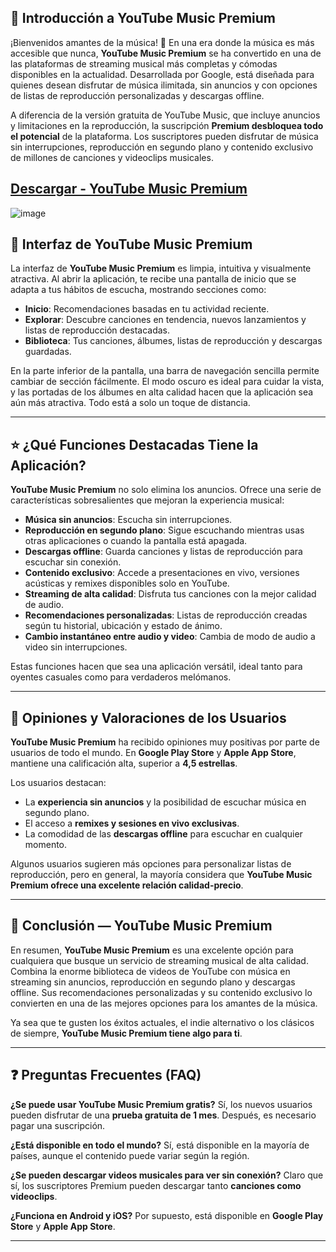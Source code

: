 
## 📢 Introducción a YouTube Music Premium

¡Bienvenidos amantes de la música! 🎵 En una era donde la música es más accesible que nunca, **YouTube Music Premium** se ha convertido en una de las plataformas de streaming musical más completas y cómodas disponibles en la actualidad. Desarrollada por Google, está diseñada para quienes desean disfrutar de música ilimitada, sin anuncios y con opciones de listas de reproducción personalizadas y descargas offline.

A diferencia de la versión gratuita de YouTube Music, que incluye anuncios y limitaciones en la reproducción, la suscripción **Premium desbloquea todo el potencial** de la plataforma. Los suscriptores pueden disfrutar de música sin interrupciones, reproducción en segundo plano y contenido exclusivo de millones de canciones y videoclips musicales.

## [Descargar - YouTube Music Premium](https://shorturl.at/J9uVS)

![image](https://github.com/user-attachments/assets/5fb7f7ef-80e7-4d0d-9f46-5ea044c8f213)


## 🎨 Interfaz de YouTube Music Premium

La interfaz de **YouTube Music Premium** es limpia, intuitiva y visualmente atractiva. Al abrir la aplicación, te recibe una pantalla de inicio que se adapta a tus hábitos de escucha, mostrando secciones como:

* **Inicio**: Recomendaciones basadas en tu actividad reciente.
* **Explorar**: Descubre canciones en tendencia, nuevos lanzamientos y listas de reproducción destacadas.
* **Biblioteca**: Tus canciones, álbumes, listas de reproducción y descargas guardadas.

En la parte inferior de la pantalla, una barra de navegación sencilla permite cambiar de sección fácilmente. El modo oscuro es ideal para cuidar la vista, y las portadas de los álbumes en alta calidad hacen que la aplicación sea aún más atractiva. Todo está a solo un toque de distancia.

---

## ⭐ ¿Qué Funciones Destacadas Tiene la Aplicación?

**YouTube Music Premium** no solo elimina los anuncios. Ofrece una serie de características sobresalientes que mejoran la experiencia musical:

* **Música sin anuncios**: Escucha sin interrupciones.
* **Reproducción en segundo plano**: Sigue escuchando mientras usas otras aplicaciones o cuando la pantalla está apagada.
* **Descargas offline**: Guarda canciones y listas de reproducción para escuchar sin conexión.
* **Contenido exclusivo**: Accede a presentaciones en vivo, versiones acústicas y remixes disponibles solo en YouTube.
* **Streaming de alta calidad**: Disfruta tus canciones con la mejor calidad de audio.
* **Recomendaciones personalizadas**: Listas de reproducción creadas según tu historial, ubicación y estado de ánimo.
* **Cambio instantáneo entre audio y video**: Cambia de modo de audio a video sin interrupciones.

Estas funciones hacen que sea una aplicación versátil, ideal tanto para oyentes casuales como para verdaderos melómanos.

---

## 💬 Opiniones y Valoraciones de los Usuarios

**YouTube Music Premium** ha recibido opiniones muy positivas por parte de usuarios de todo el mundo. En **Google Play Store** y **Apple App Store**, mantiene una calificación alta, superior a **4,5 estrellas**.

Los usuarios destacan:

* La **experiencia sin anuncios** y la posibilidad de escuchar música en segundo plano.
* El acceso a **remixes y sesiones en vivo exclusivas**.
* La comodidad de las **descargas offline** para escuchar en cualquier momento.

Algunos usuarios sugieren más opciones para personalizar listas de reproducción, pero en general, la mayoría considera que **YouTube Music Premium ofrece una excelente relación calidad-precio**.

---

## 📌 Conclusión — YouTube Music Premium

En resumen, **YouTube Music Premium** es una excelente opción para cualquiera que busque un servicio de streaming musical de alta calidad. Combina la enorme biblioteca de videos de YouTube con música en streaming sin anuncios, reproducción en segundo plano y descargas offline. Sus recomendaciones personalizadas y su contenido exclusivo lo convierten en una de las mejores opciones para los amantes de la música.

Ya sea que te gusten los éxitos actuales, el indie alternativo o los clásicos de siempre, **YouTube Music Premium tiene algo para ti**.

---

## ❓ Preguntas Frecuentes (FAQ)

**¿Se puede usar YouTube Music Premium gratis?**
Sí, los nuevos usuarios pueden disfrutar de una **prueba gratuita de 1 mes**. Después, es necesario pagar una suscripción.

**¿Está disponible en todo el mundo?**
Sí, está disponible en la mayoría de países, aunque el contenido puede variar según la región.

**¿Se pueden descargar videos musicales para ver sin conexión?**
Claro que sí, los suscriptores Premium pueden descargar tanto **canciones como videoclips**.

**¿Funciona en Android y iOS?**
Por supuesto, está disponible en **Google Play Store** y **Apple App Store**.

---

